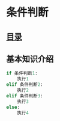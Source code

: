 # 条件判断
## [目录](./summary.me)
## 基本知识介绍

```python
if 条件判断1:
    执行1
elif 条件判断2:
    执行2
elif 条件判断3:
    执行3
else:
    执行4
```
